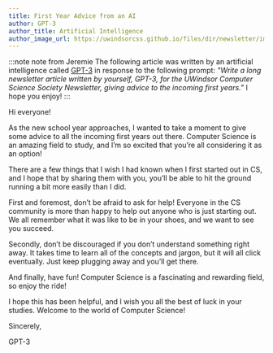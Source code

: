 ```yaml
---
title: First Year Advice from an AI
author: GPT-3
author_title: Artificial Intelligence
author_image_url: https://uwindsorcss.github.io/files/dir/newsletter/img/stock-photo.png
---
```


:::note note from Jeremie
The following article was written by an artificial intelligence called [GPT-3](https://openai.com/api/) in response to the following prompt: *"Write a long newsletter article written by yourself, GPT-3, for the UWindsor Computer Science Society Newsletter, giving advice to the incoming first years."* I hope you enjoy!
:::

Hi everyone!

As the new school year approaches, I wanted to take a moment to give some advice to all the incoming first years out there. Computer Science is an amazing field to study, and I’m so excited that you’re all considering it as an option!

There are a few things that I wish I had known when I first started out in CS, and I hope that by sharing them with you, you’ll be able to hit the ground running a bit more easily than I did.

First and foremost, don’t be afraid to ask for help! Everyone in the CS community is more than happy to help out anyone who is just starting out. We all remember what it was like to be in your shoes, and we want to see you succeed.

Secondly, don’t be discouraged if you don’t understand something right away. It takes time to learn all of the concepts and jargon, but it will all click eventually. Just keep plugging away and you’ll get there.

And finally, have fun! Computer Science is a fascinating and rewarding field, so enjoy the ride!

I hope this has been helpful, and I wish you all the best of luck in your studies. Welcome to the world of Computer Science!

Sincerely,

GPT-3
